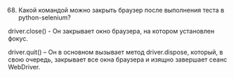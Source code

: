 68. Какой командой можно закрыть браузер после выполнения теста в python-selenium?

driver.close() - Он закрывает окно браузера, на котором установлен фокус.

driver.quit() – Он в основном вызывает метод driver.dispose, который, в свою очередь, закрывает все окна браузера и
изящно завершает сеанс WebDriver.